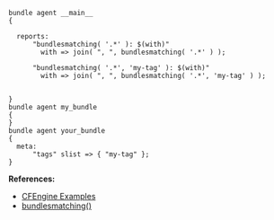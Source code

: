 ``` {.cfengine3 include-stdlib="nil" tangle="bundlesmatching.cf"}
bundle agent __main__
{

  reports:
      "bundlesmatching( '.*' ): $(with)"
        with => join( ", ", bundlesmatching( '.*' ) );

      "bundlesmatching( '.*', 'my-tag' ): $(with)"
        with => join( ", ", bundlesmatching( '.*', 'my-tag' ) );


}
bundle agent my_bundle
{
}
bundle agent your_bundle
{
  meta:
      "tags" slist => { "my-tag" };
}      
```

**References:**

- [CFEngine Examples](id:38277465-771a-4db4-983a-8dfd434b1aff)
- [bundlesmatching()](id:be2454de-2936-4d1a-b350-47ae1eb01a92)
